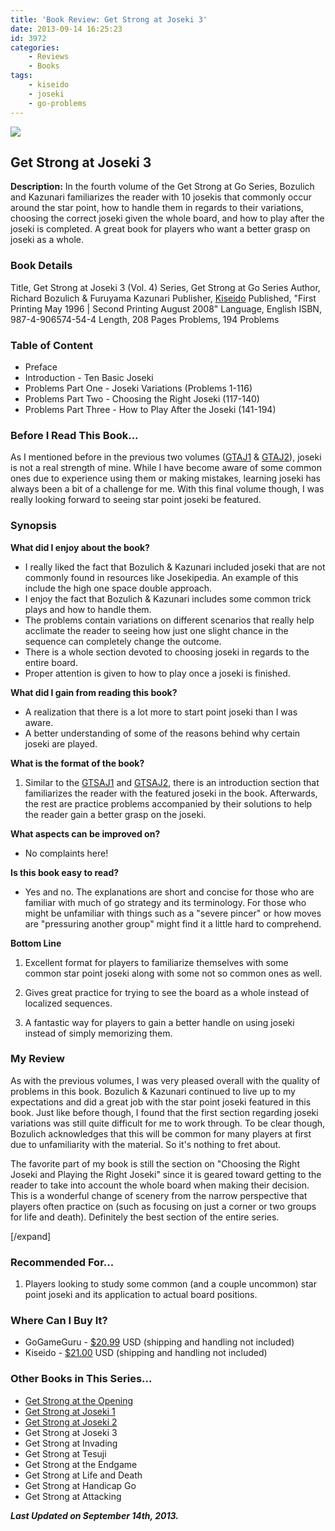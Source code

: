 ```yaml
---
title: 'Book Review: Get Strong at Joseki 3'
date: 2013-09-14 16:25:23
id: 3972
categories:
	- Reviews
	- Books
tags:
	- kiseido
	- joseki
	- go-problems
---
```


![](http://www.bengozen.com/wp-content/uploads/2013/09/getstrongv4cover.jpg)

## Get Strong at Joseki 3

**Description:** In the fourth volume of the Get Strong at Go Series, Bozulich and Kazunari familiarizes the reader with 10 josekis that commonly occur around the star point, how to handle them in regards to their variations, choosing the correct joseki given the whole board, and how to play after the joseki is completed. A great book for players who want a better grasp on joseki as a whole.

<!--more-->

### Book Details

Title, Get Strong at Joseki 3 (Vol. 4)
Series, Get Strong at Go Series
Author, Richard Bozulich &amp; Furuyama Kazunari
Publisher, [Kiseido](http://www.kiseido.com)
Published, "First Printing May 1996 | Second Printing August 2008"
Language, English
ISBN, 987-4-906574-54-4
Length, 208 Pages
Problems, 194 Problems

### Table of Content

*   Preface
*   Introduction - Ten Basic Joseki
*   Problems Part One - Joseki Variations (Problems 1-116)
*   Problems Part Two - Choosing the Right Joseki (117-140)
*   Problems Part Three - How to Play After the Joseki (141-194)

### Before I Read This Book...

As I mentioned before in the previous two volumes ([GTAJ1](http://www.bengozen.com/book-review-get-strong-at-joseki-1/ "Book Review: Get Strong at Joseki 1") &amp; [GTAJ2](http://www.bengozen.com/book-review-get-strong-joseki-2/ "Book Review: Get Strong at Joseki 2")), joseki is not a real strength of mine. While I have become aware of some common ones due to experience using them or making mistakes, learning joseki has always been a bit of a challenge for me. With this final volume though, I was really looking forward to seeing star point joseki be featured.

### Synopsis

**What did I enjoy about the book?**

*   I really liked the fact that Bozulich &amp; Kazunari included joseki that are not commonly found in resources like Josekipedia. An example of this include the high one space double approach.
*   I enjoy the fact that Bozulich &amp; Kazunari includes some common trick plays and how to handle them.
*   The problems contain variations on different scenarios that really help acclimate the reader to seeing how just one slight chance in the sequence can completely change the outcome.
*   There is a whole section devoted to choosing joseki in regards to the entire board.
*   Proper attention is given to how to play once a joseki is finished.

**What did I gain from reading this book?**

*   A realization that there is a lot more to start point joseki than I was aware.
*   A better understanding of some of the reasons behind why certain joseki are played.

**What is the format of the book?**

1.  Similar to the [GTSAJ1](http://www.bengozen.com/book-review-get-strong-at-joseki-1/ "Book Review: Get Strong at Joseki 1") and [GTSAJ2](http://www.bengozen.com/book-review-get-strong-joseki-2/ "Book Review: Get Strong at Joseki 2"), there is an introduction section that familiarizes the reader with the featured joseki in the book. Afterwards, the rest are practice problems accompanied by their solutions to help the reader gain a better grasp on the joseki.

**What aspects can be improved on?**

*   No complaints here!

**Is this book easy to read?**

*   Yes and no. The explanations are short and concise for those who are familiar with much of go strategy and its terminology. For those who might be unfamiliar with things such as a "severe pincer" or how moves are "pressuring another group" might find it a little hard to comprehend.

**Bottom Line**

1.  Excellent format for players to familiarize themselves with some common star point joseki along with some not so common ones as well.

2.  Gives great practice for trying to see the board as a whole instead of localized sequences.

3.  A fantastic way for players to gain a better handle on using joseki instead of simply memorizing them.

### My Review

As with the previous volumes, I was very pleased overall with the quality of problems in this book. Bozulich &amp; Kazunari continued to live up to my expectations and did a great job with the star point joseki featured in this book. Just like before though, I found that the first section regarding joseki variations was still quite difficult for me to work through. To be clear though, Bozulich acknowledges that this will be common for many players at first due to unfamiliarity with the material. So it's nothing to fret about.

The favorite part of my book is still the section on "Choosing the Right Joseki and Playing the Right Joseki" since it is geared toward getting to the reader to take into account the whole board when making their decision. This is a wonderful change of scenery from the narrow perspective that players often practice on (such as focusing on just a corner or two groups for life and death). Definitely the best section of the entire series.

[/expand]

### Recommended For...

1.  Players looking to study some common (and a couple uncommon) star point joseki and its application to actual board positions.

### Where Can I Buy It?

*   GoGameGuru - [$20.99](http://shop.gogameguru.com/get-strong-at-joseki-3/?acc=e4da3b7fbbce2345d7772b0674a318d5 "Get Strong at Joseki 3 GoGameGuru Purchase Link") USD (shipping and handling not included)
*   Kiseido - [$21.00](http://www.kiseido.com/go_books.htm "Kiseido Purchase Form") USD (shipping and handling not included)

### Other Books in This Series...

*   [Get Strong at the Opening](http://www.bengozen.com/book-review-get-strong-at-the-opening/ "Book Review: Get Strong at the Opening")
*   [Get Strong at Joseki 1](http://www.bengozen.com/book-review-get-strong-at-joseki-1/ "Book Review: Get Strong at Joseki 1")
*   [Get Strong at Joseki 2](http://www.bengozen.com/book-review-get-strong-joseki-2/ "Book Review: Get Strong at Joseki 2")
*   Get Strong at Joseki 3
*   Get Strong at Invading
*   Get Strong at Tesuji
*   Get Strong at the Endgame
*   Get Strong at Life and Death
*   Get Strong at Handicap Go
*   Get Strong at Attacking

_**Last Updated on September 14th, 2013.**_